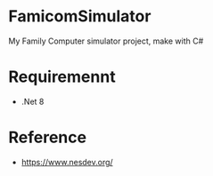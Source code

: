 ﻿# FamicomSimulator
My Family Computer simulator project, make with C#

# Requiremennt
- .Net 8

# Reference
- https://www.nesdev.org/